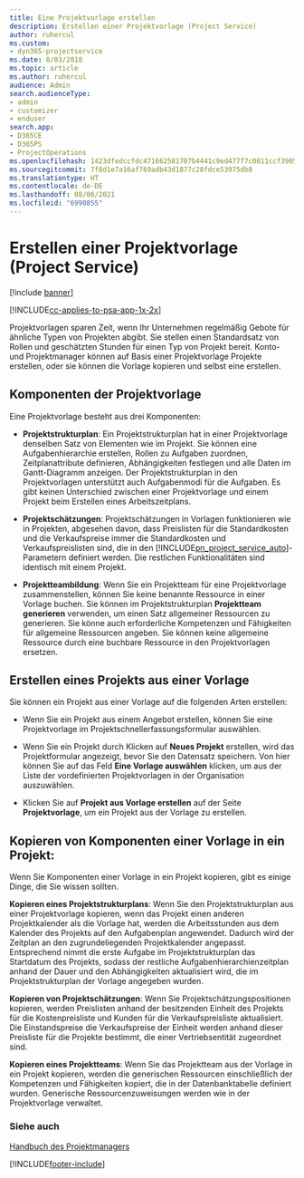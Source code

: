 ```yaml
---
title: Eine Projektvorlage erstellen
description: Erstellen einer Projektvorlage (Project Service)
author: ruhercul
ms.custom:
- dyn365-projectservice
ms.date: 8/03/2018
ms.topic: article
ms.author: ruhercul
audience: Admin
search.audienceType:
- admin
- customizer
- enduser
search.app:
- D365CE
- D365PS
- ProjectOperations
ms.openlocfilehash: 1423dfedccfdc471662581707b4441c9ed477f7c0811ccf3905af8c59f774f77
ms.sourcegitcommit: 7f8d1e7a16af769adb43d1877c28fdce53975db8
ms.translationtype: HT
ms.contentlocale: de-DE
ms.lasthandoff: 08/06/2021
ms.locfileid: "6990855"
---
```

# <a name="create-a-project-template-project-service"></a>Erstellen einer Projektvorlage (Project Service)

[!include [banner](../includes/psa-now-project-operations.md)]

[!INCLUDE[cc-applies-to-psa-app-1x-2x](../includes/cc-applies-to-psa-app-1x-2x.md)]

Projektvorlagen sparen Zeit, wenn Ihr Unternehmen regelmäßig Gebote für ähnliche Typen von Projekten abgibt. Sie stellen einen Standardsatz von Rollen und geschätzten Stunden für einen Typ von Projekt bereit. Konto- und Projektmanager können auf Basis einer Projektvorlage Projekte erstellen, oder sie können die Vorlage kopieren und selbst eine erstellen.  
  
## <a name="components-of-project-template"></a>Komponenten der Projektvorlage
 Eine Projektvorlage besteht aus drei Komponenten:  
  
- **Projektstrukturplan**: Ein Projektstrukturplan hat in einer Projektvorlage denselben Satz von Elementen wie im Projekt. Sie können eine Aufgabenhierarchie erstellen, Rollen zu Aufgaben zuordnen, Zeitplanattribute definieren, Abhängigkeiten festlegen und alle Daten im Gantt-Diagramm anzeigen. Der Projektstrukturplan in den Projektvorlagen unterstützt auch Aufgabenmodi für die Aufgaben. Es gibt keinen Unterschied zwischen einer Projektvorlage und einem Projekt beim Erstellen eines Arbeitszeitplans.  
  
- **Projektschätzungen**: Projektschätzungen in Vorlagen funktionieren wie in Projekten, abgesehen davon, dass Preislisten für die Standardkosten und die Verkaufspreise immer die Standardkosten und Verkaufspreislisten sind, die in den [!INCLUDE[pn_project_service_auto](../includes/pn-project-service-auto.md)]-Parametern definiert werden. Die restlichen Funktionalitäten sind identisch mit einem Projekt.  
  
- **Projektteambildung**: Wenn Sie ein Projektteam für eine Projektvorlage zusammenstellen, können Sie keine benannte Ressource in einer Vorlage buchen. Sie können im Projektstrukturplan **Projektteam generieren** verwenden, um einen Satz allgemeiner Ressourcen zu generieren. Sie könne auch erforderliche Kompetenzen und Fähigkeiten für allgemeine Ressourcen angeben. Sie können keine allgemeine Ressource durch eine buchbare Ressource in den Projektvorlagen ersetzen.  
  
## <a name="create-a-project-from-a-template"></a>Erstellen eines Projekts aus einer Vorlage  
 Sie können ein Projekt aus einer Vorlage auf die folgenden Arten erstellen:  
  
-   Wenn Sie ein Projekt aus einem Angebot erstellen, können Sie eine Projektvorlage im Projektschnellerfassungsformular auswählen.  
  
-   Wenn Sie ein Projekt durch Klicken auf **Neues Projekt** erstellen, wird das Projektformular angezeigt, bevor Sie den Datensatz speichern. Von hier können Sie auf das Feld **Eine Vorlage auswählen** klicken, um aus der Liste der vordefinierten Projektvorlagen in der Organisation auszuwählen.  
  
-   Klicken Sie auf **Projekt aus Vorlage erstellen** auf der Seite **Projektvorlage**, um ein Projekt aus der Vorlage zu erstellen.  
  
## <a name="copying-components-of-a-template-to-a-project"></a>Kopieren von Komponenten einer Vorlage in ein Projekt:  
 Wenn Sie Komponenten einer Vorlage in ein Projekt kopieren, gibt es einige Dinge, die Sie wissen sollten.  
  
 **Kopieren eines Projektstrukturplans**: Wenn Sie den Projektstrukturplan aus einer Projektvorlage kopieren, wenn das Projekt einen anderen Projektkalender als die Vorlage hat, werden die Arbeitsstunden aus dem Kalender des Projekts auf den Aufgabenplan angewendet. Dadurch wird der Zeitplan an den zugrundeliegenden Projektkalender angepasst. Entsprechend nimmt die erste Aufgabe im Projektstrukturplan das Startdatum des Projekts, sodass der restliche Aufgabenhierarchienzeitplan anhand der Dauer und den Abhängigkeiten aktualisiert wird, die im Projektstrukturplan der Vorlage angegeben wurden.  
  
 **Kopieren von Projektschätzungen**: Wenn Sie Projektschätzungspositionen kopieren, werden Preislisten anhand der besitzenden Einheit des Projekts für die Kostenpreisliste und Kunden für die Verkaufspreisliste aktualisiert. Die Einstandspreise die Verkaufspreise der Einheit werden anhand dieser Preisliste für die Projekte bestimmt, die einer Vertriebsentität zugeordnet sind.  
  
 **Kopieren eines Projektteams**: Wenn Sie das Projektteam aus der Vorlage in ein Projekt kopieren, werden die generischen Ressourcen einschließlich der Kompetenzen und Fähigkeiten kopiert, die in der Datenbanktabelle definiert wurden. Generische Ressourcenzuweisungen werden wie in der Projektvorlage verwaltet.  
  
### <a name="see-also"></a>Siehe auch  
 [Handbuch des Projektmanagers](../psa/project-manager-guide.md)


[!INCLUDE[footer-include](../includes/footer-banner.md)]